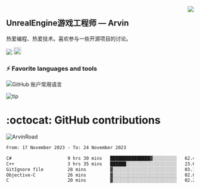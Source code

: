 <img align="right" src="https://count.getloli.com/get/@:ArvinRoad?theme=rule34">

## UnrealEngine游戏工程师 — Arvin

热爱编程、热爱技术。喜欢参与一些开源项目的讨论。

![](https://visitor-badge.glitch.me/badge?page_id=ArvinRoad.ArvinRoad)
[<img alt="github" src="https://img.shields.io/badge/github-ArvinRoad-8da0cb?style=for-the-badge&labelColor=555555&logo=github" height="20">](https://github.com/ArvinRoad)

### ⚡ Favorite languages and tools
![GitHub 账户常用语言](https://github-stats.ubrong.com/api/top-langs/?username=ArvinRoad&layout=compact&theme=tokyonight)

![tip](https://badgen.net/badge/C++/UE/orange?icon=bitcoin-lightning)

# :octocat: GitHub contributions

<img src="https://github-readme-stats.vercel.app/api?username=ArvinRoad&show_icons=true&count_private=true&theme=algolia" alt="ArvinRoad" />

<!--START_SECTION:waka-->

```txt
From: 17 November 2023 - To: 24 November 2023

C#                     9 hrs 30 mins   ███████████████▓░░░░░░░░░   62.47 %
C++                    3 hrs 35 mins   ██████░░░░░░░░░░░░░░░░░░░   23.65 %
GitIgnore file         28 mins         ▓░░░░░░░░░░░░░░░░░░░░░░░░   03.14 %
Objective-C            26 mins         ▓░░░░░░░░░░░░░░░░░░░░░░░░   02.88 %
C                      20 mins         ▓░░░░░░░░░░░░░░░░░░░░░░░░   02.29 %
```

<!--END_SECTION:waka-->

